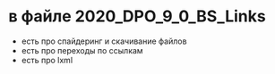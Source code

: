 # в файле 2020_DPO_9_0_BS_Links
* есть про спайдеринг и скачивание файлов
* есть про переходы по ссылкам
* есть про lxml